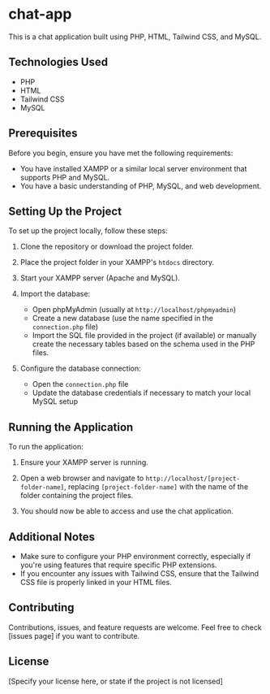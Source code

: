 # chat-app
This is a chat application built using PHP, HTML, Tailwind CSS, and MySQL.

## Technologies Used

- PHP
- HTML
- Tailwind CSS
- MySQL

## Prerequisites

Before you begin, ensure you have met the following requirements:

- You have installed XAMPP or a similar local server environment that supports PHP and MySQL.
- You have a basic understanding of PHP, MySQL, and web development.

## Setting Up the Project

To set up the project locally, follow these steps:

1. Clone the repository or download the project folder.

2. Place the project folder in your XAMPP's `htdocs` directory.

3. Start your XAMPP server (Apache and MySQL).

4. Import the database:
   - Open phpMyAdmin (usually at `http://localhost/phpmyadmin`)
   - Create a new database (use the name specified in the `connection.php` file)
   - Import the SQL file provided in the project (if available) or manually create the necessary tables based on the schema used in the PHP files.

5. Configure the database connection:
   - Open the `connection.php` file
   - Update the database credentials if necessary to match your local MySQL setup

## Running the Application

To run the application:

1. Ensure your XAMPP server is running.

2. Open a web browser and navigate to `http://localhost/[project-folder-name]`, replacing `[project-folder-name]` with the name of the folder containing the project files.

3. You should now be able to access and use the chat application.

## Additional Notes

- Make sure to configure your PHP environment correctly, especially if you're using features that require specific PHP extensions.
- If you encounter any issues with Tailwind CSS, ensure that the Tailwind CSS file is properly linked in your HTML files.

## Contributing

Contributions, issues, and feature requests are welcome. Feel free to check [issues page] if you want to contribute.

## License

[Specify your license here, or state if the project is not licensed]
